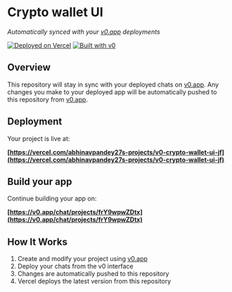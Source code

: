 # Crypto wallet UI

*Automatically synced with your [v0.app](https://v0.app) deployments*

[![Deployed on Vercel](https://img.shields.io/badge/Deployed%20on-Vercel-black?style=for-the-badge&logo=vercel)](https://vercel.com/abhinavpandey27s-projects/v0-crypto-wallet-ui-jf)
[![Built with v0](https://img.shields.io/badge/Built%20with-v0.app-black?style=for-the-badge)](https://v0.app/chat/projects/frY9wpwZDtx)

## Overview

This repository will stay in sync with your deployed chats on [v0.app](https://v0.app).
Any changes you make to your deployed app will be automatically pushed to this repository from [v0.app](https://v0.app).

## Deployment

Your project is live at:

**[https://vercel.com/abhinavpandey27s-projects/v0-crypto-wallet-ui-jf](https://vercel.com/abhinavpandey27s-projects/v0-crypto-wallet-ui-jf)**

## Build your app

Continue building your app on:

**[https://v0.app/chat/projects/frY9wpwZDtx](https://v0.app/chat/projects/frY9wpwZDtx)**

## How It Works

1. Create and modify your project using [v0.app](https://v0.app)
2. Deploy your chats from the v0 interface
3. Changes are automatically pushed to this repository
4. Vercel deploys the latest version from this repository
